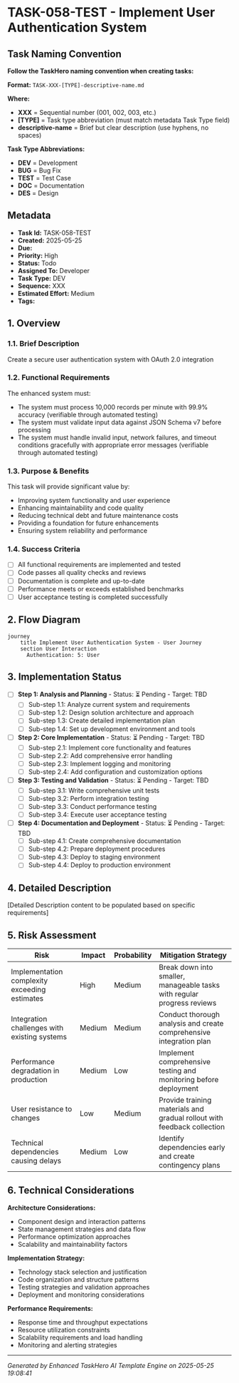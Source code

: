 # TASK-058-TEST - Implement User Authentication System

## Task Naming Convention
**Follow the TaskHero naming convention when creating tasks:**

**Format:** `TASK-XXX-[TYPE]-descriptive-name.md`

**Where:**
- **XXX** = Sequential number (001, 002, 003, etc.)
- **[TYPE]** = Task type abbreviation (must match metadata Task Type field)
- **descriptive-name** = Brief but clear description (use hyphens, no spaces)

**Task Type Abbreviations:**
- **DEV** = Development
- **BUG** = Bug Fix
- **TEST** = Test Case
- **DOC** = Documentation
- **DES** = Design

## Metadata
- **Task Id:** TASK-058-TEST
- **Created:** 2025-05-25
- **Due:** 
- **Priority:** High
- **Status:** Todo
- **Assigned To:** Developer
- **Task Type:** DEV
- **Sequence:** XXX
- **Estimated Effort:** Medium
- **Tags:** 

## 1. Overview
### 1.1. Brief Description
Create a secure user authentication system with OAuth 2.0 integration

### 1.2. Functional Requirements
The enhanced system must:
- The system must process 10,000 records per minute with 99.9% accuracy (verifiable through automated testing)
- The system must validate input data against JSON Schema v7 before processing
- The system must handle invalid input, network failures, and timeout conditions gracefully with appropriate error messages (verifiable through automated testing)

### 1.3. Purpose & Benefits
This task will provide significant value by:
- Improving system functionality and user experience
- Enhancing maintainability and code quality
- Reducing technical debt and future maintenance costs
- Providing a foundation for future enhancements
- Ensuring system reliability and performance

### 1.4. Success Criteria
- [ ] All functional requirements are implemented and tested
- [ ] Code passes all quality checks and reviews
- [ ] Documentation is complete and up-to-date
- [ ] Performance meets or exceeds established benchmarks
- [ ] User acceptance testing is completed successfully

## 2. Flow Diagram
```mermaid
journey
    title Implement User Authentication System - User Journey
    section User Interaction
      Authentication: 5: User
```

## 3. Implementation Status
- [ ] **Step 1: Analysis and Planning** - Status: ⏳ Pending - Target: TBD
  - [ ] Sub-step 1.1: Analyze current system and requirements
  - [ ] Sub-step 1.2: Design solution architecture and approach
  - [ ] Sub-step 1.3: Create detailed implementation plan
  - [ ] Sub-step 1.4: Set up development environment and tools

- [ ] **Step 2: Core Implementation** - Status: ⏳ Pending - Target: TBD
  - [ ] Sub-step 2.1: Implement core functionality and features
  - [ ] Sub-step 2.2: Add comprehensive error handling
  - [ ] Sub-step 2.3: Implement logging and monitoring
  - [ ] Sub-step 2.4: Add configuration and customization options

- [ ] **Step 3: Testing and Validation** - Status: ⏳ Pending - Target: TBD
  - [ ] Sub-step 3.1: Write comprehensive unit tests
  - [ ] Sub-step 3.2: Perform integration testing
  - [ ] Sub-step 3.3: Conduct performance testing
  - [ ] Sub-step 3.4: Execute user acceptance testing

- [ ] **Step 4: Documentation and Deployment** - Status: ⏳ Pending - Target: TBD
  - [ ] Sub-step 4.1: Create comprehensive documentation
  - [ ] Sub-step 4.2: Prepare deployment procedures
  - [ ] Sub-step 4.3: Deploy to staging environment
  - [ ] Sub-step 4.4: Deploy to production environment

## 4. Detailed Description
[Detailed Description content to be populated based on specific requirements]

## 5. Risk Assessment
| Risk | Impact | Probability | Mitigation Strategy |
|------|--------|-------------|-------------------|
| Implementation complexity exceeding estimates | High | Medium | Break down into smaller, manageable tasks with regular progress reviews |
| Integration challenges with existing systems | Medium | Medium | Conduct thorough analysis and create comprehensive integration plan |
| Performance degradation in production | Medium | Low | Implement comprehensive testing and monitoring before deployment |
| User resistance to changes | Low | Medium | Provide training materials and gradual rollout with feedback collection |
| Technical dependencies causing delays | Medium | Low | Identify dependencies early and create contingency plans |

## 6. Technical Considerations
**Architecture Considerations:**
- Component design and interaction patterns
- State management strategies and data flow
- Performance optimization approaches
- Scalability and maintainability factors

**Implementation Strategy:**
- Technology stack selection and justification
- Code organization and structure patterns
- Testing strategies and validation approaches
- Deployment and monitoring considerations

**Performance Requirements:**
- Response time and throughput expectations
- Resource utilization constraints
- Scalability requirements and load handling
- Monitoring and alerting strategies

---
*Generated by Enhanced TaskHero AI Template Engine on 2025-05-25 19:08:41*